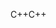 <span data-ttu-id="45c18-101">C++</span><span class="sxs-lookup"><span data-stu-id="45c18-101">C++</span></span>